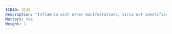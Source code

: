 ```yaml
---
ICD10: J118
Description: "Influenza with other manifestations, virus not identified"
Matters: Yes
Weight: 1
---
```

